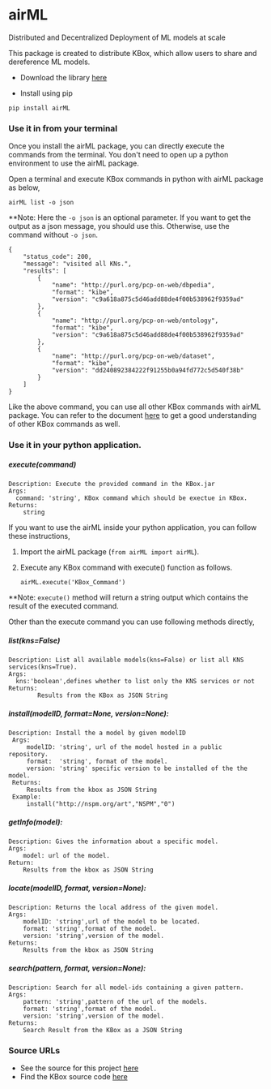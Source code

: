 # airML
Distributed and Decentralized Deployment of ML models at scale

This package is created to distribute KBox, which allow users to share and dereference ML models.

* Download the library [here](https://pypi.org/project/airML/)

* Install using pip
```
pip install airML
```

### Use it in from your terminal
Once you install the airML package, you can directly execute the commands from the terminal. You don't need to open 
up a python environment to use the airML package.

Open a terminal and execute KBox commands in python with airML package as below,

````
airML list -o json
````
**Note: Here the `-o json` is an optional parameter. If you want to get the output as a json message, you should use this. 
Otherwise, use the command without `-o json`.

````
{
    "status_code": 200,
    "message": "visited all KNs.",
    "results": [
        {
            "name": "http://purl.org/pcp-on-web/dbpedia",
            "format": "kibe",
            "version": "c9a618a875c5d46add88de4f00b538962f9359ad"
        },
        {
            "name": "http://purl.org/pcp-on-web/ontology",
            "format": "kibe",
            "version": "c9a618a875c5d46add88de4f00b538962f9359ad"
        },
        {
            "name": "http://purl.org/pcp-on-web/dataset",
            "format": "kibe",
            "version": "dd240892384222f91255b0a94fd772c5d540f38b"
        }
    ]
}

````

Like the above command, you can use all other KBox commands with airML package. You can refer to the document 
[here](https://github.com/AKSW/KBox#how-can-i-execute-kbox-in-command-line) to get a good understanding of other KBox commands as well. 

### Use it in your python application.

##### execute(command)
    Description: Execute the provided command in the KBox.jar
    Args:
      command: 'string', KBox command which should be exectue in KBox.
    Returns:
        string

If you want to use the airML inside your python application, you can follow these instructions,
1. Import the airML package (`from airML import airML`).
2. Execute any KBox command with execute() function as follows.
   
   ```
   airML.execute('KBox_Command')
   ```

**Note: `execute()` method will return a string output which contains the result of the executed command.

Other than the execute command you can use following methods directly,

##### list(kns=False)
    Description: List all available models(kns=False) or list all KNS services(kns=True).
    Args:
      kns:'boolean',defines whether to list only the KNS services or not
    Returns:
            Results from the KBox as JSON String


##### install(modelID, format=None, version=None):
    Description: Install the a model by given modelID
     Args:
         modelID: 'string', url of the model hosted in a public repository.
         format:  'string', format of the model.
         version: 'string' specific version to be installed of the the model.
     Returns:
         Results from the kbox as JSON String
     Example:
         install("http://nspm.org/art","NSPM","0")

##### getInfo(model):
    Description: Gives the information about a specific model.
    Args:
        model: url of the model.
    Return:
        Results from the kbox as JSON String

##### locate(modelID, format, version=None):
    Description: Returns the local address of the given model.
    Args:
        modelID: 'string',url of the model to be located.
        format: 'string',format of the model.
        version: 'string',version of the model.
    Returns:
        Results from the kbox as JSON String

##### search(pattern, format, version=None):
    Description: Search for all model-ids containing a given pattern.
    Args:
        pattern: 'string',pattern of the url of the models.
        format: 'string',format of the model.
        version: 'string',version of the model.
    Returns:
        Search Result from the KBox as a JSON String
    
### Source URLs
* See the source for this project [here](https://github.com/AKSW/airML)
* Find the KBox source code [here](https://github.com/AKSW/KBox)
